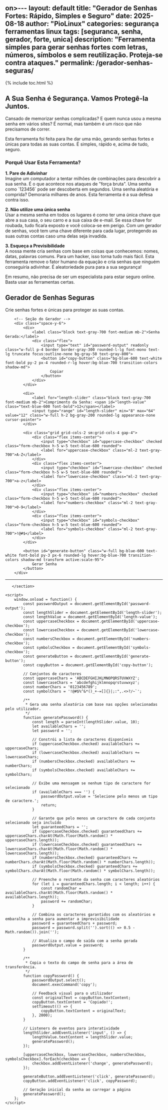 on>---
layout: default
title: "Gerador de Senhas Fortes: Rápido, Simples e Seguro"
date: 2025-08-18
author: "PioLinux"
categories: segurança ferramentas linux
tags: [seguranca, senha, gerador, forte, unica]
description: "Ferramenta simples para gerar senhas fortes com letras, números, símbolos e sem reutilização. Proteja-se contra ataques."
permalink: /gerador-senhas-seguras/
---

{% include toc.html %}


<section class="post-content">

<h2 class="text-3xl font-bold text-gray-800 mb-4">A Sua Senha é Segurança. Vamos Protegê-la Juntos.</h2>

<p class="text-gray-600 leading-relaxed mb-4">Cansado de memorizar senhas complicadas? E quem nunca usou a mesma senha em vários sites? É normal, mas também é um risco que não precisamos de correr.</p>

<p class="text-gray-600 leading-relaxed mb-4">Esta ferramenta foi feita para lhe dar uma mão, gerando senhas fortes e únicas para todas as suas contas. É simples, rápido e, acima de tudo, seguro.</p>

<h3 class="text-2xl font-semibold text-gray-800 mb-4 mt-6">Porquê Usar Esta Ferramenta?</h3>

<div class="space-y-4 text-gray-600">
    <p>
        <strong>1. Pare de Adivinhar</strong>
        <br>Imagine um computador a tentar milhões de combinações para descobrir a sua senha. É o que acontece nos ataques de "força bruta". Uma senha como `123456` pode ser descoberta em segundos. Uma senha aleatória e comprida? Demoraria milhares de anos. Esta ferramenta é a sua defesa contra isso.
    </p>
    <p>
        <strong>2. Não utilize uma única senha</strong>
        <br>Usar a mesma senha em todos os lugares é como ter uma única 
        chave que abre a sua casa, o seu carro e a sua caixa de e-mail. 
        Se essa chave for roubada, tudo ficaŕa exposto e você coloca-se em perigo. Com um gerador de senhas, você tem uma chave diferente para cada lugar, protegendo as suas outras contas caso uma delas seja invadida.
    </p>
    <p>
        <strong>3. Esqueça a Previsibilidade</strong>
        <br>A nossa mente cria senhas com base em coisas que conhecemos: nomes, datas, palavras comuns. Para um hacker, isso torna tudo mais fácil. Esta ferramenta remove o fator humano da equação e cria senhas que ninguém conseguiria adivinhar. É aleatoriedade pura para a sua segurança!
    </p>
</div>

<p class="text-gray-600 leading-relaxed mt-6">
    Em resumo, não precisa de ser um especialista para estar seguro online. Basta usar as ferramentas certas.
</p>

</section>




<body class="bg-gray-100 p-4 sm:p-8 flex items-center justify-center min-h-screen">
    <div class="bg-white rounded-xl shadow-lg p-6 sm:p-10 w-full max-w-4xl border border-gray-200">
        <h2 class="text-3xl font-bold text-center text-gray-800 mb-2">Gerador de Senhas Seguras</h2>
        <p class="text-center text-gray-500 mb-8">Crie senhas fortes e únicas para proteger as suas contas.</p>

        <!-- Seção do Gerador -->
        <div class="space-y-6">
            <div>
                <label class="block text-gray-700 font-medium mb-2">Senha Gerada:</label>
                <div class="flex">
                    <input type="text" id="password-output" readonly class="w-full p-4 border border-gray-300 rounded-l-lg font-mono text-lg truncate focus:outline-none bg-gray-50 text-gray-800">
                    <button id="copy-button" class="bg-blue-600 text-white font-bold py-2 px-4 rounded-r-lg hover:bg-blue-700 transition-colors shadow-md">
                        Copiar
                    </button>
                </div>
            </div>

            <div>
                <label for="length-slider" class="block text-gray-700 font-medium mb-2">Comprimento da Senha: <span id="length-value" class="text-blue-600 font-bold">12</span></label>
                <input type="range" id="length-slider" min="8" max="64" value="12" class="w-full h-2 bg-gray-200 rounded-lg appearance-none cursor-pointer">
            </div>

            <div class="grid grid-cols-2 sm:grid-cols-4 gap-4">
                <div class="flex items-center">
                    <input type="checkbox" id="uppercase-checkbox" checked class="form-checkbox h-5 w-5 text-blue-600 rounded">
                    <label for="uppercase-checkbox" class="ml-2 text-gray-700">A-Z</label>
                </div>
                <div class="flex items-center">
                    <input type="checkbox" id="lowercase-checkbox" checked class="form-checkbox h-5 w-5 text-blue-600 rounded">
                    <label for="lowercase-checkbox" class="ml-2 text-gray-700">a-z</label>
                </div>
                <div class="flex items-center">
                    <input type="checkbox" id="numbers-checkbox" checked class="form-checkbox h-5 w-5 text-blue-600 rounded">
                    <label for="numbers-checkbox" class="ml-2 text-gray-700">0-9</label>
                </div>
                <div class="flex items-center">
                    <input type="checkbox" id="symbols-checkbox" class="form-checkbox h-5 w-5 text-blue-600 rounded">
                    <label for="symbols-checkbox" class="ml-2 text-gray-700">!@#$</label>
                </div>
            </div>

            <button id="generate-button" class="w-full bg-blue-600 text-white font-bold py-3 px-6 rounded-lg hover:bg-blue-700 transition-colors shadow-md transform active:scale-95">
                Gerar Senha
            </button>
        </div>
<hr class="my-10 border-gray-200">

       </section> 

    <script>
        window.onload = function() {
            const passwordOutput = document.getElementById('password-output');
            const lengthSlider = document.getElementById('length-slider');
            const lengthValue = document.getElementById('length-value');
            const uppercaseCheckbox = document.getElementById('uppercase-checkbox');
            const lowercaseCheckbox = document.getElementById('lowercase-checkbox');
            const numbersCheckbox = document.getElementById('numbers-checkbox');
            const symbolsCheckbox = document.getElementById('symbols-checkbox');
            const generateButton = document.getElementById('generate-button');
            const copyButton = document.getElementById('copy-button');

            // Conjuntos de caracteres
            const uppercaseChars = 'ABCDEFGHIJKLMNOPQRSTUVWXYZ';
            const lowercaseChars = 'abcdefghijklmnopqrstuvwxyz';
            const numberChars = '0123456789';
            const symbolChars = '!@#$%^&*()_+-=[]{}|;:",.<>?/~`';

            /**
             * Gera uma senha aleatória com base nas opções selecionadas pelo utilizador.
             */
            function generatePassword() {
                const length = parseInt(lengthSlider.value, 10);
                let availableChars = '';
                let password = '';

                // Constrói a lista de caracteres disponíveis
                if (uppercaseCheckbox.checked) availableChars += uppercaseChars;
                if (lowercaseCheckbox.checked) availableChars += lowercaseChars;
                if (numbersCheckbox.checked) availableChars += numberChars;
                if (symbolsCheckbox.checked) availableChars += symbolChars;

                // Exibe uma mensagem se nenhum tipo de caractere for selecionado
                if (availableChars === '') {
                    passwordOutput.value = 'Selecione pelo menos um tipo de caractere.';
                    return;
                }

                // Garante que pelo menos um caractere de cada conjunto selecionado seja incluído
                let guaranteedChars = '';
                if (uppercaseCheckbox.checked) guaranteedChars += uppercaseChars.charAt(Math.floor(Math.random() * uppercaseChars.length));
                if (lowercaseCheckbox.checked) guaranteedChars += lowercaseChars.charAt(Math.floor(Math.random() * lowercaseChars.length));
                if (numbersCheckbox.checked) guaranteedChars += numberChars.charAt(Math.floor(Math.random() * numberChars.length));
                if (symbolsCheckbox.checked) guaranteedChars += symbolChars.charAt(Math.floor(Math.random() * symbolChars.length));
                
                // Preenche o restante da senha com caracteres aleatórios
                for (let i = guaranteedChars.length; i < length; i++) {
                    const randomChar = availableChars.charAt(Math.floor(Math.random() * availableChars.length));
                    password += randomChar;
                }

                // Combina os caracteres garantidos com os aleatórios e embaralha a senha para aumentar a imprevisibilidade
                password = guaranteedChars + password;
                password = password.split('').sort(() => 0.5 - Math.random()).join('');
                
                // Atualiza o campo de saída com a senha gerada
                passwordOutput.value = password;
            }

            /**
             * Copia o texto do campo de senha para a área de transferência.
             */
            function copyPassword() {
                passwordOutput.select();
                document.execCommand('copy');
                
                // Feedback visual para o utilizador
                const originalText = copyButton.textContent;
                copyButton.textContent = 'Copiado!';
                setTimeout(() => {
                    copyButton.textContent = originalText;
                }, 2000);
            }

            // Listeners de eventos para interatividade
            lengthSlider.addEventListener('input', () => {
                lengthValue.textContent = lengthSlider.value;
                generatePassword();
            });

            [uppercaseCheckbox, lowercaseCheckbox, numbersCheckbox, symbolsCheckbox].forEach(checkbox => {
                checkbox.addEventListener('change', generatePassword);
            });

            generateButton.addEventListener('click', generatePassword);
            copyButton.addEventListener('click', copyPassword);

            // Geração inicial da senha ao carregar a página
            generatePassword();
        };
    </script>

